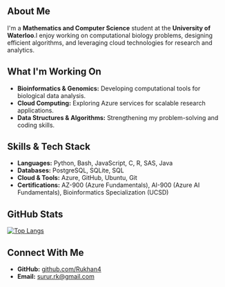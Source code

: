 ## About Me  
I'm a **Mathematics and Computer Science** student at the **University of Waterloo**.I enjoy working on computational biology problems, designing efficient algorithms, and leveraging cloud technologies for research and analytics.  

## What I'm Working On  
- **Bioinformatics & Genomics:** Developing computational tools for biological data analysis.  
- **Cloud Computing:** Exploring Azure services for scalable research applications.  
- **Data Structures & Algorithms:** Strengthening my problem-solving and coding skills.  

##  Skills & Tech Stack  
- **Languages:** Python, Bash, JavaScript, C, R, SAS, Java  
- **Databases:** PostgreSQL, SQLite, SQL  
- **Cloud & Tools:** Azure, GitHub, Ubuntu, Git  
- **Certifications:** AZ-900 (Azure Fundamentals), AI-900 (Azure AI Fundamentals), Bioinformatics Specialization (UCSD)

## GitHub Stats  
[![Top Langs](https://github-readme-stats.vercel.app/api/top-langs/?username=rukhan4&langs_count=8&layout=compact&theme=dark&exclude_repo=covid-analysis)](https://github.com/anuraghazra/github-readme-stats)  

## Connect With Me  
- **GitHub:** [github.com/Rukhan4](https://github.com/Rukhan4)  
- **Email:** surur.rk@gmail.com  
